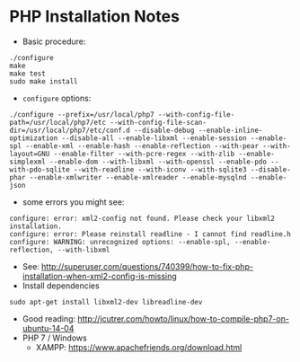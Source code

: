 # PHP Installation Notes

* Basic procedure:
```
./configure
make
make test
sudo make install
```
* `configure` options:
```
./configure --prefix=/usr/local/php7 --with-config-file-path=/usr/local/php7/etc --with-config-file-scan-dir=/usr/local/php7/etc/conf.d --disable-debug --enable-inline-optimization --disable-all --enable-libxml --enable-session --enable-spl --enable-xml --enable-hash --enable-reflection --with-pear --with-layout=GNU --enable-filter --with-pcre-regex --with-zlib --enable-simplexml --enable-dom --with-libxml --with-openssl --enable-pdo --with-pdo-sqlite --with-readline --with-iconv --with-sqlite3 --disable-phar --enable-xmlwriter --enable-xmlreader --enable-mysqlnd --enable-json
```
* some errors you might see:
```
configure: error: xml2-config not found. Please check your libxml2 installation.
configure: error: Please reinstall readline - I cannot find readline.h
configure: WARNING: unrecognized options: --enable-spl, --enable-reflection, --with-libxml
```
* See: http://superuser.com/questions/740399/how-to-fix-php-installation-when-xml2-config-is-missing
* Install dependencies
```
sudo apt-get install libxml2-dev libreadline-dev
```
* Good reading: http://jcutrer.com/howto/linux/how-to-compile-php7-on-ubuntu-14-04
* PHP 7 / Windows
    * XAMPP: https://www.apachefriends.org/download.html


